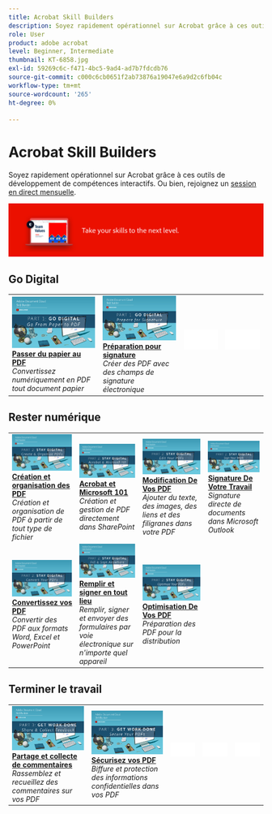 ```yaml
---
title: Acrobat Skill Builders
description: Soyez rapidement opérationnel sur Acrobat grâce à ces outils de développement de compétences interactifs
role: User
product: adobe acrobat
level: Beginner, Intermediate
thumbnail: KT-6858.jpg
exl-id: 59269c6c-f471-4bc5-9ad4-ad7b7fdcdb76
source-git-commit: c000c6cb0651f2ab73876a19047e6a9d2c6fb04c
workflow-type: tm+mt
source-wordcount: '265'
ht-degree: 0%

---
```


# Acrobat Skill Builders

Soyez rapidement opérationnel sur Acrobat grâce à ces outils de développement de compétences interactifs. Ou bien, rejoignez un [session en direct mensuelle](skill-builder-webinars.md).

![Image Acrobat Skill Builder](../assets/Hero-SkillBuilders.png)

## Go Digital

<table style="table-layout:fixed">
<tr>
  <td>
    <a href="https://doccloud.adobeconnect.com/paperpdf/" target="_blank">
      <img alt="Papier vers PDF" src="../assets/sb_papertopdf.png" />
    </a>
    <div>
    <a href="https://doccloud.adobeconnect.com/paperpdf/" target="_blank"><strong>Passer du papier au PDF</strong></a>
    </div>
    <em>Convertissez numériquement en PDF tout document papier</em>
    <br>
  </td>
  <td>
    <a href="https://doccloud.adobeconnect.com/skillbuilder-sigforms/" target="_blank">
      <img alt="Papier vers PDF" src="../assets/sb_prepareforsignature.png" />
    </a>
    <div>
    <a href="https://doccloud.adobeconnect.com/skillbuilder-sigforms/" target="_blank"><strong>Préparation pour signature</strong></a>
    </div>
    <em>Créer des PDF avec des champs de signature électronique</em>
    <br>
  </td>
  <td>
    <img alt="Espaceur" src="../assets/Whitespacer.png" />
    <div>
    <br>
  </td>
  <td>
    <img alt="Espaceur" src="../assets/Whitespacer.png" />
    <div>
    <br>
  </td>
</tr>
</table>

## Rester numérique

<table style="table-layout:fixed">
<tr>
 <td>
    <a href="https://doccloud.adobeconnect.com/createpdfs/" target="_blank">
      <img alt="Création et organisation des PDF" src="../assets/sb_create.png" />
    </a>
    <div>
    <a href="https://doccloud.adobeconnect.com/createpdfs/" target="_blank"><strong>Création et organisation des PDF</strong></a>
    </div>
    <em>Création et organisation de PDF à partir de tout type de fichier</em>
    <br>
  </td>
  <td>
    <a href="https://doccloud.adobeconnect.com/micro/" target="_blank">
      <img alt="Acrobat et Microsoft 101" src="../assets/sb_microsoft.png" />
    </a>
    <div>
    <a href="https://doccloud.adobeconnect.com/micro/" target="_blank"><strong>Acrobat et Microsoft 101</strong></a>
    </div>
    <em>Création et gestion de PDF directement dans SharePoint</em>
    <br>
  </td>
  <td>
    <a href="https://doccloud.adobeconnect.com/editpdf/" target="_blank">
      <img alt="Modification De Vos PDF" src="../assets/sb_edit.png" />
    </a>
    <div>
    <a href="https://doccloud.adobeconnect.com/editpdf/" target="_blank"><strong>Modification De Vos PDF</strong></a>
    </div>
    <em>Ajouter du texte, des images, des liens et des filigranes dans votre PDF</em>
    <br>
  </td>
  <td>
    <a href="https://doccloud.adobeconnect.com/sign/" target="_blank">
      <img alt="Signature De Votre Travail" src="../assets/sb_signed.png" />
    </a>
    <div>
    <a href="https://doccloud.adobeconnect.com/sign/" target="_blank"><strong>Signature De Votre Travail</strong></a>
    </div>
    <em>Signature directe de documents dans Microsoft Outlook</em>
    <br>
  </td>
</tr>
<tr>
  <td>
    <a href="https://doccloud.adobeconnect.com/convertpdfs/" target="_blank">
      <img alt="Convertissez vos PDF" src="../assets/sb_convert.png" />
    </a>
    <div>
    <a href="https://doccloud.adobeconnect.com/convertpdfs/" target="_blank"><strong>Convertissez vos PDF</strong></a>
    </div>
    <em>Convertir des PDF aux formats Word, Excel et PowerPoint</em>
    <br>
  </td>
  <td>
    <a href="https://doccloud.adobeconnect.com/fillsign/" target="_blank">
      <img alt="Remplir et signer en tout lieu" src="../assets/sb_fill.png" />
    </a>
    <div>
    <a href="https://doccloud.adobeconnect.com/fillsign/" target="_blank"><strong>Remplir et signer en tout lieu</strong></a>
    </div>
    <em>Remplir, signer et envoyer des formulaires par voie électronique sur n'importe quel appareil</em>
    <br>
  </td>
   <td>
    <a href="https://doccloud.adobeconnect.com/optimizepdfs/" target="_blank">
      <img alt="Optimisation De Vos PDF" src="../assets/sb_optimize.png" />
    </a>
    <div>
    <a href="https://doccloud.adobeconnect.com/optimizepdfs/" target="_blank"><strong>Optimisation De Vos PDF</strong></a>
    </div>
    <em>Préparation des PDF pour la distribution</em>
    <br>
  </td>
</tr>
</table>

## Terminer le travail

<table style="table-layout:fixed">
<tr>
  <td>
    <a href="https://doccloud.adobeconnect.com/skillbuilder-share/" target="_blank">
      <img alt="Partage et collecte de commentaires" src="../assets/sb_feedback.png" />
    </a>
    <div>
    <a href="https://doccloud.adobeconnect.com/skillbuilder-share/" target="_blank"><strong>Partage et collecte de commentaires</strong></a>
    </div>
    <em>Rassemblez et recueillez des commentaires sur vos PDF</em>
    <br>
  </td>
  <td>
    <a href="https://doccloud.adobeconnect.com/securepdfs/" target="_blank">
      <img alt="Sécurisez vos PDF" src="../assets/sb_secure.png" />
    </a>
    <div>
    <a href="https://doccloud.adobeconnect.com/securepdfs/" target="_blank"><strong>Sécurisez vos PDF</strong></a>
    </div>
    <em>Biffure et protection des informations confidentielles dans vos PDF</em>
    <br>
  </td>
  <td>
   <img alt="Espaceur" src="../assets/Whitespacer.png" />
    <div>
    <br>
  </td>
  <td>
   <img alt="Espaceur" src="../assets/Whitespacer.png" />
    <div>
    <br>
  </td>
  <td>
   <img alt="Espaceur" src="../assets/Whitespacer.png" />
    <div>
    <br>
  </td>
</tr>
</table>
